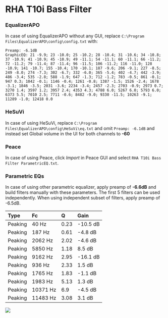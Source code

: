 # RHA T10i Bass Filter

### EqualizerAPO
In case of using EqualizerAPO without any GUI, replace `C:\Program Files\EqualizerAPO\config\config.txt`
with:
```
Preamp: -6.1dB
GraphicEQ: 21 -9.9; 23 -10.0; 25 -10.2; 28 -10.4; 31 -10.6; 34 -10.8; 37 -10.9; 41 -10.9; 45 -10.9; 49 -11.1; 54 -11.1; 60 -11.1; 66 -11.2; 72 -11.2; 79 -11.4; 87 -11.4; 96 -11.5; 106 -11.2; 116 -11.0; 128 -10.9; 141 -10.7; 155 -10.4; 170 -10.1; 187 -9.6; 206 -9.1; 227 -8.5; 249 -8.0; 274 -7.3; 302 -6.7; 332 -6.0; 365 -5.4; 402 -4.7; 442 -3.9; 486 -3.4; 535 -2.8; 588 -1.9; 647 -1.3; 712 -1.2; 783 -0.5; 861 -0.1; 947 0.3; 1042 -0.1; 1146 -0.4; 1261 -0.8; 1387 -1.5; 1526 -2.4; 1678 -3.1; 1846 -3.5; 2031 -3.6; 2234 -3.4; 2457 -2.3; 2703 -0.9; 2973 0.7; 3270 1.4; 3597 1.2; 3957 2.4; 4353 4.3; 4788 6.0; 5267 6.0; 5793 6.0; 6373 5.5; 7010 2.5; 7711 -0.6; 8482 -9.0; 9330 -11.5; 10263 -9.1; 11289 -1.0; 12418 0.0
```

### HeSuVi
In case of using HeSuVi, replace `C:\Program Files\EqualizerAPO\config\HeSuVi\eq.txt` and omit `Preamp:
-6.1dB` and instead set Global volume in the UI for both channels to **-60**

### Peace
In case of using Peace, click *Import* in Peace GUI and select `RHA T10i Bass Filter ParametricEQ.txt`.

### Parametric EQs
In case of using other parametric equalizer, apply preamp of **-6.6dB** and build filters manually
with these parameters. The first 5 filters can be used independently.
When using independent subset of filters, apply preamp of -6.5dB.

| Type    | Fc       |    Q | Gain     |
|:--------|:---------|:-----|:---------|
| Peaking | 40 Hz    | 0.23 | -10.5 dB |
| Peaking | 187 Hz   | 0.61 | -4.8 dB  |
| Peaking | 2062 Hz  | 2.02 | -4.6 dB  |
| Peaking | 5850 Hz  | 1.18 | 8.5 dB   |
| Peaking | 9162 Hz  | 2.95 | -16.1 dB |
| Peaking | 936 Hz   | 2.33 | 1.5 dB   |
| Peaking | 1765 Hz  | 1.83 | -1.1 dB  |
| Peaking | 1983 Hz  | 5.13 | 1.3 dB   |
| Peaking | 10371 Hz | 6.9  | -4.5 dB  |
| Peaking | 11483 Hz | 3.08 | 3.1 dB   |

![](https://raw.githubusercontent.com/jaakkopasanen/AutoEq/master/results/innerfidelity/sbaf-serious/RHA%20T10i%20Bass%20Filter/RHA%20T10i%20Bass%20Filter.png)
